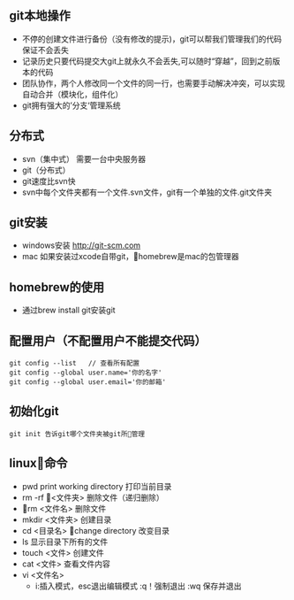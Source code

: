 ## git本地操作
- 不停的创建文件进行备份（没有修改的提示)，git可以帮我们管理我们的代码保证不会丢失
- 记录历史只要代码提交大git上就永久不会丢失,可以随时“穿越”，回到之前版本的代码
- 团队协作，两个人修改同一个文件的同一行，也需要手动解决冲突，可以实现自动合并（模块化，组件化）
- git拥有强大的’分支‘管理系统

## 分布式
- svn（集中式） 需要一台中央服务器
- git（分布式）
- git速度比svn快
- svn中每个文件夹都有一个文件.svn文件，git有一个单独的文件.git文件夹


## git安装
- windows安装 http://git-scm.com
- mac 如果安装过xcode自带git，homebrew是mac的包管理器

## homebrew的使用
- 通过brew install git安装git

## 配置用户（不配置用户不能提交代码）
```
git config --list   // 查看所有配置
git config --global user.name='你的名字'
git config --global user.email='你的邮箱'
```

## 初始化git
```
git init 告诉git哪个文件夹被git所管理

```

## linux命令
- pwd print working directory 打印当前目录
- rm -rf <文件夹> 删除文件（递归删除）
- rm <文件名> 删除文件
- mkdir <文件夹> 创建目录
- cd <目录名> change directory 改变目录
- ls 显示目录下所有的文件
- touch <文件> 创建文件
- cat <文件> 查看文件内容
- vi <文件名> 
    - i:插入模式，esc退出编辑模式 :q！强制退出
    :wq 保存并退出